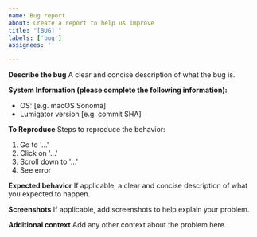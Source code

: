 ```yaml
---
name: Bug report
about: Create a report to help us improve
title: "[BUG] "
labels: ['bug']
assignees: ''

---
```


**Describe the bug**
A clear and concise description of what the bug is.

**System Information (please complete the following information):**
 - OS: [e.g. macOS Sonoma]
 - Lumigator version [e.g. commit SHA]

**To Reproduce**
Steps to reproduce the behavior:
1. Go to '...'
2. Click on '...'
3. Scroll down to '...'
4. See error

**Expected behavior**
If applicable, a clear and concise description of what you expected to happen.

**Screenshots**
If applicable, add screenshots to help explain your problem.

**Additional context**
Add any other context about the problem here.
